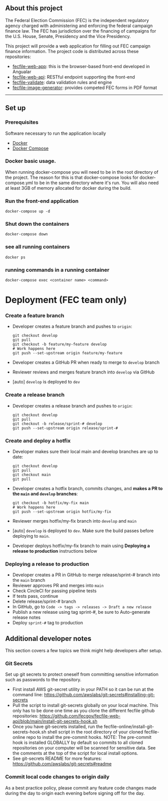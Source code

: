 ## About this project
The Federal Election Commission (FEC) is the independent regulatory agency
charged with administering and enforcing the federal campaign finance law.
The FEC has jurisdiction over the financing of campaigns for the U.S. House,
Senate, Presidency and the Vice Presidency.

This project will provide a web application for filling out FEC campaign
finance information. The project code is distributed across these repositories:
- [fecfile-web-app](https://github.com/fecgov/fecfile-web-app): this is the browser-based front-end developed in Angualar
- [fecfile-web-api](https://github.com/fecgov/fecfile-web-api): RESTful endpoint supporting the front-end
- [fecfile-validate](https://github.com/fecgov/fecfile-validate): data validation rules and engine
- [fecfile-image-generator](https://github.com/fecgov/fecfile-image-generator): provides competed FEC forms in PDF format

---

## Set up

### Prerequisites
Software necessary to run the application locally

* [Docker](https://docs.docker.com/get-docker/)
* [Docker Compose](https://docs.docker.com/compose/install/)

### Docker basic usage.
When running docker-compose you will need to be in the root directory of the project. The reason for this is that docker-compose looks for docker-compose.yml to be in the same directory where it's run. You will also need at least 3GB of memory allocated for docker during the build. 

### Run the front-end application
`docker-compose up -d`
### Shut down the containers
`docker-compose down`
### see all running containers
`docker ps`
### running commands in a running container
`docker-compose exec <container name> <command>`


# Deployment (FEC team only)

### Create a feature branch
* Developer creates a feature branch and pushes to `origin`:

    ```
    git checkout develop
    git pull
    git checkout -b feature/my-feature develop
    # Work happens here
    git push --set-upstream origin feature/my-feature
    ```

* Developer creates a GitHub PR when ready to merge to `develop` branch
* Reviewer reviews and merges feature branch into `develop` via GitHub
* [auto] `develop` is deployed to `dev`

### Create a release branch
* Developer creates a release branch and pushes to `origin`:

    ```
    git checkout develop
    git pull
    git checkout -b release/sprint-# develop
    git push --set-upstream origin release/sprint-#
    ```

### Create and deploy a hotfix
* Developer makes sure their local main and develop branches are up to date:

   ```
   git checkout develop
   git pull
   git checkout main
   git pull
   ```

* Developer creates a hotfix branch, commits changes, and **makes a PR to the `main` and `develop` branches**:

    ```
    git checkout -b hotfix/my-fix main
    # Work happens here
    git push --set-upstream origin hotfix/my-fix
    ```

* Reviewer merges hotfix/my-fix branch into `develop` and `main`
* [auto] `develop` is deployed to `dev`. Make sure the build passes before deploying to `main`.
* Developer deploys hotfix/my-fix branch to main using **Deploying a release to production** instructions below

### Deploying a release to production
* Developer creates a PR in GitHub to merge release/sprint-# branch into the `main` branch
* Reviewer approves PR and merges into `main`
* Check CircleCI for passing pipeline tests
* If tests pass, continue
* Delete release/sprint-# branch
* In GitHub, go to `Code -> tags -> releases -> Draft a new release`
* Publish a new release using tag sprint-#, be sure to Auto-generate release notes
* Deploy `sprint-#` tag to production


## Additional developer notes
This section covers a few topics we think might help developers after setup.

### Git Secrets
Set up git secrets to protect oneself from committing sensitive information such as passwords to the repository.
- First install AWS git-secret utility in your PATH so it can be run at the command line: https://github.com/awslabs/git-secrets#installing-git-secrets
- Pull the script to install git-secrets globally on your local machine. This only has to be done one time as you clone the different fecfile github repositories: https://github.com/fecgov/fecfile-web-api/blob/main/install-git-secrets-hook.sh
- Once you have git-secrets installed, run the fecfile-online/install-git-secrets-hook.sh shell script in the root directory of your cloned fecfile-online repo to install the pre-commit hooks.
NOTE: The pre-commit hook is installed GLOBALLY by default so commits to all cloned repositories on your computer will be scanned for sensitive data. See the comments at the top of the script for local install options.
- See git-secrets README for more features: https://github.com/awslabs/git-secrets#readme

### Commit local code changes to origin daily
As a best practice policy, please commit any feature code changes made during the day to origin each evening before signing off for the day.

